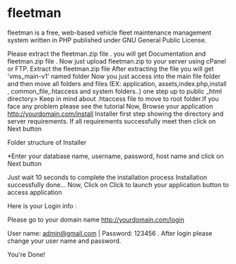 # fleetman
fleetman is a free, web-based vehicle fleet maintenance management system written in PHP published under GNU General Public License.  

Please extract the fleetman.zip file . you will get Documentation and fleetman.zip file . Now just upload fleetman.zip to your server using cPanel or FTP.
Extract the fleetman.zip file
After extracting the file you will get 'vms_main-v1' named folder 
Now you just access into the main file folder and then move all folders and files (EX: application, assets,index.php,install , common_file,.htaccess and system folders..) one step up to public _html directory> Keep in mind about .htaccess file to move to root folder.If you face any problem please see the tutorial
Now, Browse your application http://yourdomain.com/install Installer first step showing the directory and server requirements. If all requirements successfully meet then click on Next button 
 
Folder structure of Installer

*Enter your database name, username, password, host name and click on Next button
 
Just wait 10 seconds to complete the installation process
Installation successfully done… 
Now, Click on Click to launch your application button to access application
 
Here is your Login info :

Please go to your domain name http://yourdomain.com/login

User name: admin@gmail.com | Password: 123456 . After login please change your user name and password.

You're Done!
